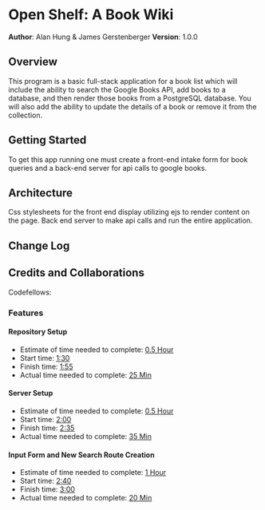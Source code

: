 # Open Shelf: A Book Wiki

**Author**: Alan Hung & James Gerstenberger
**Version**: 1.0.0

## Overview
This program is a basic full-stack application for a book list which will include the ability to search the Google Books API, add books to a database, and then render those books from a PostgreSQL database. You will also add the ability to update the details of a book or remove it from the collection.

## Getting Started
To get this app running one must create a front-end intake form for book queries and a back-end server for api calls to google books.

## Architecture
Css stylesheets for the front end display utilizing ejs to render content on the page. Back end server to make api calls and run the entire application.

## Change Log


 ## Credits and Collaborations
Codefellows:

### Features
#### Repository Setup
  * Estimate of time needed to complete: <u> 0.5 Hour</u>
  * Start time: <u>1:30</u>
  * Finish time: <u>1:55</u>
  * Actual time needed to complete: <u>25 Min</u>

#### Server Setup
  * Estimate of time needed to complete: <u> 0.5 Hour</u>
  * Start time: <u>2:00</u>
  * Finish time: <u>2:35</u>
  * Actual time needed to complete: <u>35 Min</u>


#### Input Form and New Search Route Creation
  * Estimate of time needed to complete: <u> 1 Hour</u>
  * Start time: <u>2:40</u>
  * Finish time: <u>3:00</u>
  * Actual time needed to complete: <u>20 Min</u>